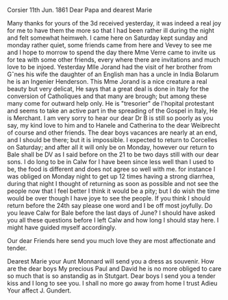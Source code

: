  Corsier 11th Jun. 1861
Dear Papa and dearest Marie

Many thanks for yours of the 3d received yesterday, it was indeed a real joy for me to have them the more so that I had been rather ill during the night and felt somewhat heimweh. I came here on Saturday kept sunday and monday rather quiet, some friends came from here and Vevey to see me and I hope to morrow to spend the day there Mme Verre came to invite us for tea with some other friends, every where there are invitations and much love to be injoed. Yesterday Mlle Jorand had the visit of her brother from Gˆnes his wife the daughter of an English man has a uncle in India Bolarum he is an Ingenier Henderson. This Mme Jorand is a nice creature a real beauty but very delicat, He says that a great deal is done in Italy for the conversion of Catholiques and that many are brough; but among these many come for outward help only. He is "tresorier" de l'hopital protestant and seems to take an active part in the spreading of the Gospel in Italy, He is Merchant. 
I am very sorry to hear our dear Dr B is still so poorly as you say, my kind love to him and to Hanele and Catherina to the dear Weibrecht of course and other friends. The dear boys vacances are nearly at an end, and I should be there; but it is impossible. I expected to return to Corcelles on Saturday; and after all it will only be on Monday, however our return to Bale shall be DV as I said before on the 21 to be two days still with our dear sons. I do long to be in Calw for I have been since less well than I used to be, the food is different and does not agree so well with me. for instance I was obliged on Monday night to get up 12 times having a strong diarrhea, during that night I thought of returning as soon as possible and not see the people now that I feel better I think it would be a pity; but I do wish the time would be over though I have joye to see the people. If you think I should return before the 24th say please one word and I be off most joyfully. Do you leave Calw for Bale before the last days of June? I should have asked you all these questions before I left Calw and how long I should stay here. I might have guided myself accordingly.

Our dear Friends here send you much love they are most affectionate and tender.

Dearest Marie your Aunt Monnard will send you a dress as souvenir. How are the dear boys My precious Paul and David he is no more obliged to care so much that is so anstandig as in Stutgart. Dear boys I send you a tender kiss and I long to see you. I shall no more go away from home I trust 
 Adieu Your affect
 J. Gundert.
